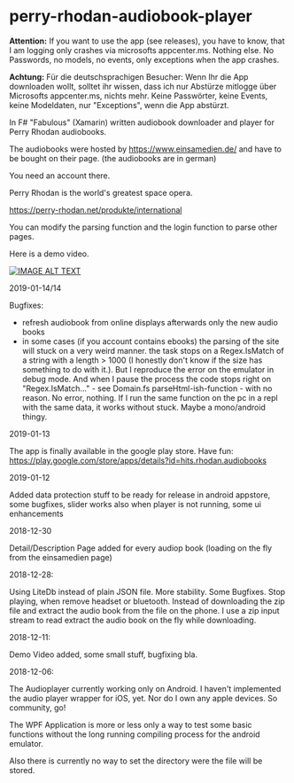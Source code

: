 # perry-rhodan-audiobook-player

**Attention:** If you want to use the app (see releases), you have to know, that I am logging only crashes via microsofts appcenter.ms. Nothing else. No Passwords, no models, no events, only exceptions when the app crashes.

**Achtung:** Für die deutschsprachigen Besucher: Wenn Ihr die App downloaden wollt, solltet ihr wissen, dass ich nur Abstürze mitlogge über Microsofts appcenter.ms, nichts mehr. Keine Passwörter, keine Events, keine Modeldaten, nur "Exceptions", wenn die App abstürzt.



In F# "Fabulous" (Xamarin) written audiobook downloader and player for Perry Rhodan audiobooks.

The audiobooks were hosted by https://www.einsamedien.de/ and have to be bought on their page. (the audiobooks are in german)

You need an account there.

Perry Rhodan is the world's greatest space opera.

https://perry-rhodan.net/produkte/international

You can modify the parsing function and the login function to parse other pages.

Here is a demo video.

[![IMAGE ALT TEXT](http://img.youtube.com/vi/qgTg-DQ2ASw/0.jpg)](http://www.youtube.com/watch?v=qgTg-DQ2ASw "Perry Rhodan Audio Book Player")


2019-01-14/14

Bugfixes:
- refresh audiobook from online displays afterwards only the new audio books
- in some cases (if you account contains ebooks) the parsing of the site will stuck on a very weird manner.
the task stops on a Regex.IsMatch of a string with a length > 1000 (I honestly don't know if the size has something to do with it.). But I reproduce the error on the emulator in debug mode. And when I pause the process the code stops right on  "Regex.IsMatch..." - see Domain.fs parseHtml-ish-function - with no reason. No error, nothing. If I run the same function on the pc in a repl with the same data, it works without stuck. Maybe a mono/android thingy.


2019-01-13

The app is finally available in the google play store.
Have fun: https://play.google.com/store/apps/details?id=hits.rhodan.audiobooks


2019-01-12

Added data protection stuff to be ready for release in android appstore, some bugfixes, slider works also when player is not running, some ui enhancements


2018-12-30

Detail/Description Page added for every audiop book (loading on the fly from the einsamedien page)

2018-12-28:

Using LiteDb instead of plain JSON file. More stability. Some Bugfixes. Stop playing, when remove headset or bluetooth.
Instead of downloading the zip file and extract the audio book from the file on the phone. I use a zip input stream to read extract
the audio book on the fly while downloading.
  

2018-12-11:

Demo Video added, some small stuff, bugfixing bla.

2018-12-06:

The Audioplayer currently working only on Android. I haven't implemented the audio player wrapper for iOS, yet. Nor do I own any apple devices. So community, go! 

The WPF Application is more or less only a way to test some basic functions without the long running compiling process for the android emulator.

Also there is currently no way to set the directory were the file will be stored.
